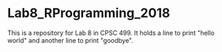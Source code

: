 # Lab8_RProgramming_2018
This is a repository for Lab 8 in CPSC 499.
It holds a line to print "hello world" and another line to print "goodbye".
